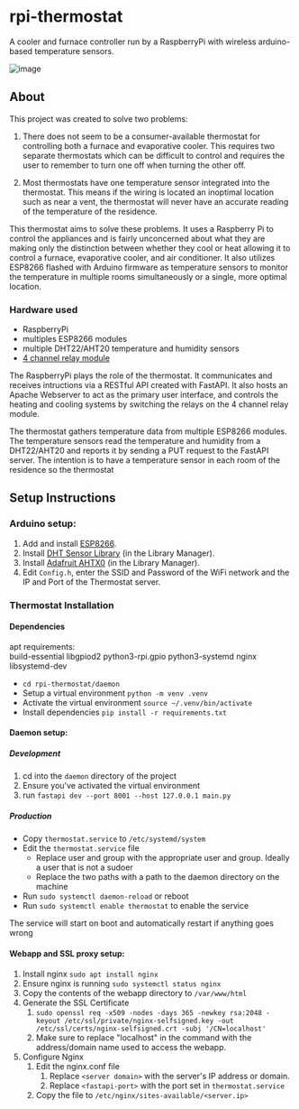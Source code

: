 # rpi-thermostat

A cooler and furnace controller run by a RaspberryPi with wireless arduino-based temperature sensors.

![image](https://github.com/user-attachments/assets/b730898e-81bf-48fd-b9f2-f95659548468)

## About
This project was created to solve two problems:

1. There does not seem to be a consumer-available thermostat for controlling both a furnace and evaporative cooler. This requires two separate thermostats which can be difficult to control and requires the user to remember to turn one off when turning the other off.

2. Most thermostats have one temperature sensor integrated into the thermostat. This means if the wiring is located an inoptimal location such as near a vent, the thermostat will never have an accurate reading of the temperature of the residence.

This thermostat aims to solve these problems. It uses a Raspberry Pi to control the appliances and is fairly unconcerned about what they are making only the distinction between whether they cool or heat allowing it to control a furnace, evaporative cooler, and air conditioner. It also utilizes ESP8266 flashed with Arduino firmware as temperature sensors to monitor the temperature in multiple rooms simultaneously or a single, more optimal location.

### Hardware used
* RaspberryPi
* multiples ESP8266 modules
* multiple DHT22/AHT20 temperature and humidity sensors
* [4 channel relay module](https://www.amazon.com/gp/product/B00KTEN3TM)

The RaspberryPi plays the role of the thermostat. It communicates and receives intructions via a RESTful API created with FastAPI. It also hosts an Apache Webserver to act as the primary user interface, and controls the heating and cooling systems by switching the relays on the 4 channel relay module.

The thermostat gathers temperature data from multiple ESP8266 modules. The temperature sensors read the temperature and humidity from a DHT22/AHT20 and reports it by sending a PUT request to the FastAPI server. The intention is to have a temperature sensor in each room of the residence so the thermostat 

## Setup Instructions


### Arduino setup:

1. Add and install [ESP8266](https://github.com/esp8266/Arduino).
2. Install [DHT Sensor Library](https://github.com/adafruit/DHT-sensor-library) (in the Library Manager).
3. Install [Adafruit AHTX0](https://github.com/adafruit/Adafruit_AHTX0) (in the Library Manager).
4. Edit `Config.h`, enter the SSID and Password of the WiFi network and the IP and Port of the Thermostat server.

### Thermostat Installation

#### Dependencies
apt requirements:  
build-essential libgpiod2 python3-rpi.gpio python3-systemd nginx libsystemd-dev

 - `cd rpi-thermostat/daemon`
 - Setup a virtual environment `python -m venv .venv`
 - Activate the virtual environment `source ~/.venv/bin/activate`
 - Install dependencies `pip install -r requirements.txt`

#### Daemon setup:

##### Development

1. cd into the `daemon` directory of the project
2. Ensure you've activated the virtual environment
2. run `fastapi dev --port 8001 --host 127.0.0.1 main.py`

##### Production

- Copy `thermostat.service` to `/etc/systemd/system`
- Edit the `thermostat.service` file 
    - Replace user and group with the appropriate user and group. Ideally a user that is not a sudoer
    - Replace the two paths with a path to the daemon directory on the machine
- Run `sudo systemctl daemon-reload` or reboot
- Run `sudo systemctl enable thermostat` to enable the service

The service will start on boot and automatically restart if anything goes wrong

#### Webapp and SSL proxy setup:

1. Install nginx `sudo apt install nginx`
2. Ensure nginx is running `sudo systemctl status nginx`
3. Copy the contents of the webapp directory to `/var/www/html`
2. Generate the SSL Certificate
    1. `sudo openssl req -x509 -nodes -days 365 -newkey rsa:2048 -keyout /etc/ssl/private/nginx-selfsigned.key -out /etc/ssl/certs/nginx-selfsigned.crt -subj '/CN=localhost'`
    2. Make sure to replace "localhost" in the command with the address/domain name used to access the webapp.
3. Configure Nginx
    1. Edit the nginx.conf file
        1. Replace `<server domain>` with the server's IP address or domain.
        2. Replace `<fastapi-port>` with the port set in `thermostat.service`
    2. Copy the file to `/etc/nginx/sites-available/<server.ip>`
